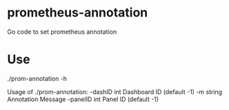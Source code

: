 # prometheus-annotation
Go code to set prometheus annotation

# Use
./prom-annotation -h

Usage of ./prom-annotation: -dashID int Dashboard ID (default -1) -m string Annotation Message -panelID int Panel ID (default -1)
